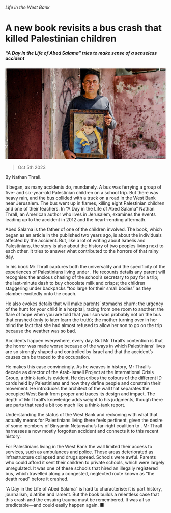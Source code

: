 ###### Life in the West Bank

# A new book revisits a bus crash that killed Palestinian children 

##### “A Day in the Life of Abed Salama” tries to make sense of a senseless accident 

![image](images/20231007_CUP503.jpg) 

> Oct 5th 2023 

 By Nathan Thrall. 

It began, as many accidents do, mundanely. A bus was ferrying a group of five- and six-year-old Palestinian children on a school trip. But there was heavy rain, and the bus collided with a truck on a road in the West Bank near Jerusalem. The bus went up in flames, killing eight Palestinian children and one of their teachers. In “A Day in the Life of Abed Salama” Nathan Thrall, an American author who lives in Jerusalem, examines the events leading up to the accident in 2012 and the heart-rending aftermath. 

Abed Salama is the father of one of the children involved. The book, which began as an article in the  published two years ago, is about the individuals affected by the accident. But, like a lot of writing about Israelis and Palestinians, the story is also about the history of two peoples living next to each other. It tries to answer what contributed to the horrors of that rainy day. 

In his book Mr Thrall captures both the universality and the specificity of the experiences of Palestinians living under . He recounts details any parent will recognise: the anxious chasing of the school’s secretary to pay for a trip; the last-minute dash to buy chocolate milk and crisps; the children staggering under backpacks “too large for their small bodies” as they clamber excitedly onto the coach. 

He also evokes details that will make parents’ stomachs churn: the urgency of the hunt for your child in a hospital, racing from one room to another; the flare of hope when you are told that your son was probably not on the bus that crashed (only to later learn the truth); the mother turning over in her mind the fact that she had almost refused to allow her son to go on the trip because the weather was so bad.

Accidents happen everywhere, every day. But Mr Thrall’s contention is that the horror was made worse because of the ways in which Palestinians’ lives are so strongly shaped and controlled by Israel and that the accident’s causes can be traced to the occupation. 

He makes this case convincingly. As he weaves in history, Mr Thrall’s decade as director of the Arab-Israeli Project at the International Crisis Group, a think-tank, is evident. He describes the colours of the different ID cards held by Palestinians and how they define people and constrain their movement. He introduces the architect of the wall that separates the occupied West Bank from  proper and traces its design and impact. The depth of Mr Thrall’s knowledge adds weight to his judgments, though there are parts that read a bit too much like a think-tank report. 

Understanding the status of the West Bank and reckoning with what that actually means for Palestinians living there feels pertinent, given the desire of some members of Binyamin Netanyahu’s far-right coalition to . Mr Thrall harnesses a now mostly forgotten accident and connects it to this recent history. 

For Palestinians living in the West Bank the wall limited their access to services, such as ambulances and police. Those areas deteriorated as infrastructure collapsed and drugs spread. Schools were awful. Parents who could afford it sent their children to private schools, which were largely unregulated. It was one of these schools that hired an illegally registered bus, which travelled along a congested, neglected route known as “the death road” before it crashed. 

“A Day in the Life of Abed Salama” is hard to characterise: it is part history, journalism, diatribe and lament. But the book builds a relentless case that this crash and the ensuing trauma must be remembered. It was all so predictable—and could easily happen again. ■


